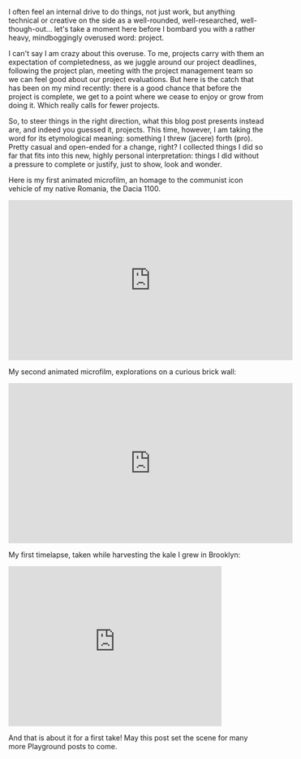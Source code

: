 I often feel an internal drive to do things, not just work, but anything technical or creative on the side as a well-rounded, well-researched, well-though-out... let's take a moment here before I bombard you with a rather heavy, mindboggingly overused word: project.

I can't say I am crazy about this overuse. To me, projects carry with them an expectation of completedness, as we juggle around our project deadlines, following the project plan, meeting with the project management team so we can feel good about our project evaluations. But here is the catch that has been on my mind recently: there is a good chance that before the project is complete, we get to a point where we cease to enjoy or grow from doing it. Which really calls for fewer projects.

So, to steer things in the right direction, what this blog post presents instead are, and indeed you guessed it, projects. This time, however, I am taking the word for its etymological meaning: something I threw (jacere) forth (pro). Pretty casual and open-ended for a change, right? I collected things I did so far that fits into this new, highly personal interpretation: things I did without a pressure to complete or justify, just to show, look and wonder.

Here is my first animated microfilm, an homage to the communist icon vehicle of my native Romania, the Dacia 1100.

<iframe width="560" height="315" src="https://www.youtube.com/embed/MAYWsyDcAPQ" frameborder="0" allowfullscreen></iframe>

My second animated microfilm, explorations on a curious brick wall:

<iframe width="560" height="315" src="https://www.youtube.com/embed/mwExBCCFdZw" frameborder="0" allowfullscreen></iframe>

My first timelapse, taken while harvesting the kale I grew in Brooklyn:

<iframe width="420" height="315" src="https://www.youtube.com/embed/UxzlAk2AgGk" frameborder="0" allowfullscreen></iframe>

And that is about it for a first take! May this post set the scene for many more Playground posts to come.